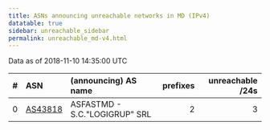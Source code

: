 ```yaml
---
title: ASNs announcing unreachable networks in MD (IPv4)
datatable: true
sidebar: unreachable_sidebar
permalink: unreachable_md-v4.html
---
```


Data as of 2018-11-10 14:35:00 UTC


<div class="datatable-begin"></div>

|   # | ASN                                    | (announcing) AS name          |   prefixes |   unreachable /24s |
|----:|:---------------------------------------|:------------------------------|-----------:|-------------------:|
|   0 | [AS43818](unreachable_AS43818-v4.html) | ASFASTMD - S.C."LOGIGRUP" SRL |          2 |                  3 |

<div class="datatable-end"></div>